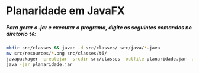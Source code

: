 # Planaridade em JavaFX
##### Para gerar o .jar e executar o programa, digite os seguintes comandos no diretório `t6`:

```bash
mkdir src/classes && javac -d src/classes/ src/java/*.java
mv src/resources/*.png src/classes/t6/
javapackager -createjar -srcdir src/classes -outfile planaridade.jar -appclass t6.Tela
java -jar planaridade.jar
```
